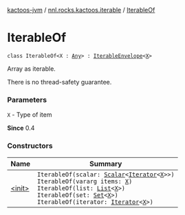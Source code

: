 [kactoos-jvm](../../index.md) / [nnl.rocks.kactoos.iterable](../index.md) / [IterableOf](./index.md)

# IterableOf

`class IterableOf<X : `[`Any`](https://kotlinlang.org/api/latest/jvm/stdlib/kotlin/-any/index.html)`> : `[`IterableEnvelope`](../-iterable-envelope/index.md)`<`[`X`](index.md#X)`>`

Array as iterable.

There is no thread-safety guarantee.

### Parameters

`X` - Type of item

**Since**
0.4

### Constructors

| Name | Summary |
|---|---|
| [&lt;init&gt;](-init-.md) | `IterableOf(scalar: `[`Scalar`](../../nnl.rocks.kactoos/-scalar/index.md)`<`[`Iterator`](https://kotlinlang.org/api/latest/jvm/stdlib/kotlin.collections/-iterator/index.html)`<`[`X`](index.md#X)`>>)`<br>`IterableOf(vararg items: `[`X`](index.md#X)`)`<br>`IterableOf(list: `[`List`](https://kotlinlang.org/api/latest/jvm/stdlib/kotlin.collections/-list/index.html)`<`[`X`](index.md#X)`>)`<br>`IterableOf(set: `[`Set`](https://kotlinlang.org/api/latest/jvm/stdlib/kotlin.collections/-set/index.html)`<`[`X`](index.md#X)`>)`<br>`IterableOf(iterator: `[`Iterator`](https://kotlinlang.org/api/latest/jvm/stdlib/kotlin.collections/-iterator/index.html)`<`[`X`](index.md#X)`>)` |
